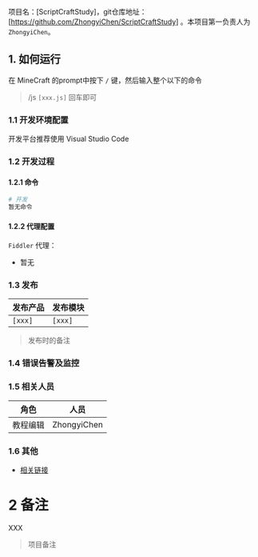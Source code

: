 项目名：[ScriptCraftStudy]，git仓库地址：[https://github.com/ZhongyiChen/ScriptCraftStudy] 。本项目第一负责人为 `ZhongyiChen`。


## 1. 如何运行

在 MineCraft 的prompt中按下 `/` 键，然后输入整个以下的命令
> /js `[xxx.js]`
回车即可

### 1.1 开发环境配置

开发平台推荐使用 Visual Studio Code

### 1.2 开发过程

#### 1.2.1 命令

```sh
# 开发
暂无命令
```

#### 1.2.2 代理配置

`Fiddler` 代理：

- 暂无

### 1.3 发布

| 发布产品 | 发布模块 |
| --- | --- |
| `[xxx]` | `[xxx]` |

> 发布时的备注

### 1.4 错误告警及监控


### 1.5 相关人员

| 角色 | 人员 |
| --- | --- |
| 教程编辑 | ZhongyiChen |


### 1.6 其他

- [相关链接](#)


# 2 备注
XXX

> 项目备注
